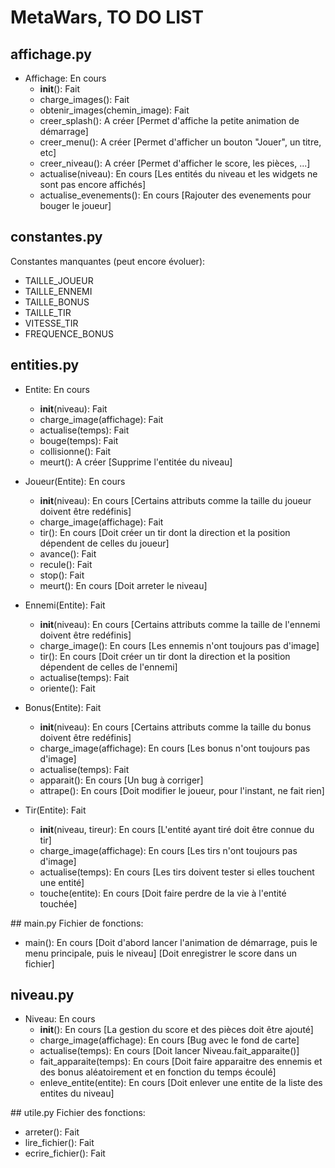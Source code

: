 # MetaWars, TO DO LIST

## affichage.py
- Affichage: En cours
	* __init__(): Fait
	* charge_images(): Fait
	* obtenir_images(chemin_image): Fait
	* creer_splash(): A créer [Permet d'affiche la petite animation de démarrage]
	* creer_menu(): A créer [Permet d'afficher un bouton "Jouer", un titre, etc]
	* creer_niveau(): A créer [Permet d'afficher le score, les pièces, ...]
	* actualise(niveau): En cours [Les entités du niveau et les widgets ne sont pas encore affichés]
	* actualise_evenements(): En cours [Rajouter des evenements pour bouger le joueur]

## constantes.py
Constantes manquantes (peut encore évoluer):
- TAILLE_JOUEUR
- TAILLE_ENNEMI
- TAILLE_BONUS
- TAILLE_TIR
- VITESSE_TIR
- FREQUENCE_BONUS

## entities.py
- Entite: En cours
	* __init__(niveau): Fait
	* charge_image(affichage): Fait
	* actualise(temps): Fait
	* bouge(temps): Fait
	* collisionne(): Fait
	* meurt(): A créer [Supprime l'entitée du niveau]

- Joueur(Entite): En cours
	* __init__(niveau): En cours [Certains attributs comme la taille du joueur doivent être redéfinis]
	* charge_image(affichage): Fait
	* tir(): En cours [Doit créer un tir dont la direction et la position dépendent de celles du joueur]
	* avance(): Fait
	* recule(): Fait
	* stop(): Fait
	* meurt(): En cours [Doit arreter le niveau]

- Ennemi(Entite): Fait
	* __init__(niveau): En cours [Certains attributs comme la taille de l'ennemi doivent être redéfinis]
	* charge_image(): En cours [Les ennemis n'ont toujours pas d'image]
	* tir(): En cours [Doit créer un tir dont la direction et la position dépendent de celles de l'ennemi]
	* actualise(temps): Fait
	* oriente(): Fait

- Bonus(Entite): Fait
	* __init__(niveau): En cours [Certains attributs comme la taille du bonus doivent être redéfinis]
	* charge_image(affichage): En cours [Les bonus n'ont toujours pas d'image]
	* actualise(temps): Fait
	* apparait(): En cours [Un bug à corriger]
	* attrape(): En cours [Doit modifier le joueur, pour l'instant, ne fait rien]

- Tir(Entite): Fait
	* __init__(niveau, tireur): En cours [L'entité ayant tiré doit être connue du tir]
	* charge_image(affichage): En cours [Les tirs n'ont toujours pas d'image]
	* actualise(temps): En cours [Les tirs doivent tester si elles touchent une entité]
	* touche(entite): En cours [Doit faire perdre de la vie à l'entité touchée]

## main.py
Fichier de fonctions:
- main(): En cours [Doit d'abord lancer l'animation de démarrage, puis le menu principale, puis le niveau]
	[Doit enregistrer le score dans un fichier]

## niveau.py
- Niveau: En cours
	* __init__(): En cours [La gestion du score et des pièces doit être ajouté]
	* charge_image(affichage): En cours [Bug avec le fond de carte]
	* actualise(temps): En cours [Doit lancer Niveau.fait_apparaite()]
	* fait_apparaite(temps): En cours [Doit faire apparaitre des ennemis et des bonus aléatoirement et en fonction du temps écoulé]
	* enleve_entite(entite): En cours [Doit enlever une entite de la liste des entites du niveau]

## utile.py
Fichier des fonctions:
- arreter(): Fait
- lire_fichier(): Fait
- ecrire_fichier(): Fait
